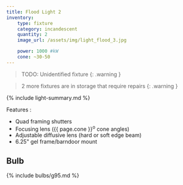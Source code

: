 ```yaml
---
title: Flood Light 2
inventory:
    type: fixture
    category: incandescent
    quantity: 2
    image_url: /assets/img/light_flood_3.jpg

    power: 1000 #kW
    cone: ~30-50
---
```


> TODO: Unidentified fixture
{: .warning }

> 2 more fixtures are in storage that require repairs 
{: .warning }

{% include light-summary.md %}

Features
:  
- Quad framing shutters
- Focusing lens ({{ page.cone }}<sup>o</sup> cone angles)
- Adjustable diffusive lens (hard or soft edge beam)
- 6.25" gel frame/barndoor mount

## Bulb

{% include bulbs/g95.md %}
